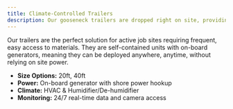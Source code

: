 ```yaml
---
title: Climate-Controlled Trailers
description: Our gooseneck trailers are dropped right on site, providing easy access to materials without disrupting your workflow. Fully powered and climate-locked.
---
```


Our trailers are the perfect solution for active job sites requiring frequent, easy access to materials. They are self-contained units with on-board generators, meaning they can be deployed anywhere, anytime, without relying on site power.

- **Size Options:** 20ft, 40ft
- **Power:** On-board generator with shore power hookup
- **Climate:** HVAC & Humidifier/De-humidifier
- **Monitoring:** 24/7 real-time data and camera access 